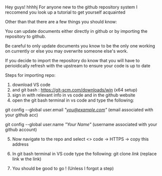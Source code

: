 Hey guys!
hhhhj
For anyone new to the github repository system I reccomend you look up a tutorial to get yourself acquainted

Other than that there are a few things you should know:

You can update documents either directly in github or by importing the repository to github. 

Be careful to only update documents you know to be the only one working on currently or else you may overwrite someone else's work.

If you decide to import the repository do know that you will have to perioidically refresh with the upstream to ensure your code is up to date

Steps for importing repo:

1. download VS code 
2. and git bash : https://git-scm.com/downloads/win (x64 setup)
3. sign in with relevant info in vs code and in the github website
4. open the git bash terminal in vs code and type the following:

git config --global user.email *"you@example.com"* (email associated with your github acc)

git config --global user.name *"Your Name"* (username associated with your github account)

5. Now navigate to the repo and select <> code -> HTTPS -> copy this address

6. In git bash terminal in VS code type the following: git clone *link*
(replace link w the link)
7. You should be good to go ! (Unless I forgot a step)


